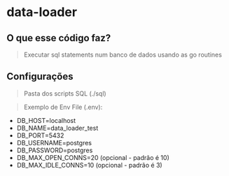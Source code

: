 # data-loader

## O que esse código faz?

> Executar sql statements num banco de dados usando as go routines

## Configurações

> Pasta dos scripts SQL (./sql)

> Exemplo de Env File (.env):
- DB_HOST=localhost
- DB_NAME=data_loader_test
- DB_PORT=5432
- DB_USERNAME=postgres
- DB_PASSWORD=postgres
- DB_MAX_OPEN_CONNS=20 (opcional - padrão é 10)
- DB_MAX_IDLE_CONNS=10 (opcional - padrão é 3)
